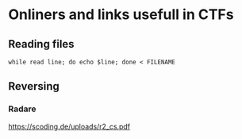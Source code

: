 # Onliners and links usefull in CTFs

## Reading files
`while read line; do echo $line; done < FILENAME`


## Reversing
### Radare
https://scoding.de/uploads/r2_cs.pdf
